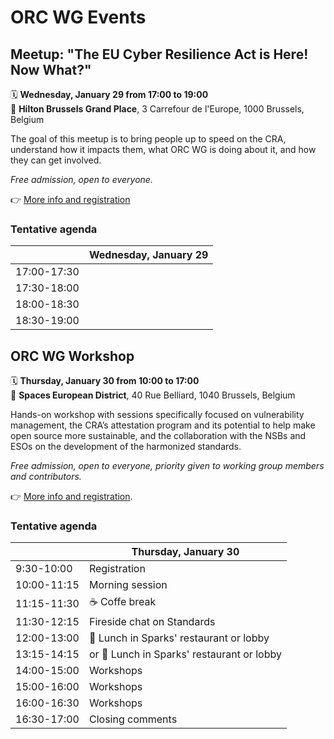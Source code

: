 
# ORC WG Events

## Meetup: "The EU Cyber Resilience Act is Here! Now What?"

🗓️ **Wednesday, January 29 from 17:00 to 19:00**<br>
📍 **Hilton Brussels Grand Place**, 3 Carrefour de l'Europe, 1000 Brussels, Belgium

The goal of this meetup is to bring people up to speed on the CRA, understand how it impacts them, what ORC WG is doing about it, and how they can get involved.

_Free admission, open to everyone._

👉 [More info and registration](https://www.eventbrite.com/e/the-eu-cyber-resilience-act-is-here-now-what-tickets-1104765205469)

### Tentative agenda

|             | Wednesday, January 29                |
|-------------|--------------------------------------|
| 17:00-17:30 |                                      |
| 17:30-18:00 |                                      |
| 18:00-18:30 |                                      |
| 18:30-19:00 |                                      |

## ORC WG Workshop

🗓️ **Thursday, January 30 from 10:00 to 17:00**<br>
📍 **Spaces European District**, 40 Rue Belliard, 1040 Brussels, Belgium

Hands-on workshop with sessions specifically focused on vulnerability management, the CRA’s attestation program and its potential to help make open source more sustainable, and the collaboration with the NSBs and ESOs on the development of the harmonized standards.

_Free admission, open to everyone, priority given to working group members and contributors._

👉 [More info and registration](https://www.eventbrite.com/e/orc-wg-workshop-tickets-1105475510009).

### Tentative agenda

|             | Thursday, January 30                    |
|-------------|-----------------------------------------|
| 9:30-10:00  | Registration                            |
| 10:00-11:15 | Morning session                         |
| 11:15-11:30 | ☕️ Coffe break                           |
| 11:30-12:15 | Fireside chat on Standards              |
| 12:00-13:00 | 🍛 Lunch in Sparks' restaurant or lobby |
| 13:15-14:15 | or 🍛 Lunch in Sparks' restaurant or lobby |
| 14:00-15:00 | Workshops                               |
| 15:00-16:00 | Workshops                               |
| 16:00-16:30 | Workshops                               |
| 16:30-17:00 | Closing comments                        |

